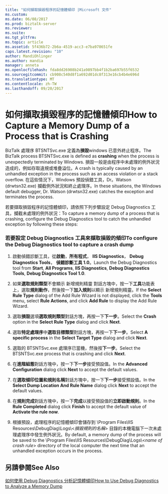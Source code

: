```yaml
---
title: "如何擷取損毀程序的記憶體傾印 |Microsoft 文件"
ms.custom: 
ms.date: 06/08/2017
ms.prod: biztalk-server
ms.reviewer: 
ms.suite: 
ms.tgt_pltfrm: 
ms.topic: article
ms.assetid: 5f436b72-2b6a-4519-acc3-e7ba978651fe
caps.latest.revision: "10"
author: MandiOhlinger
ms.author: mandia
manager: anneta
ms.openlocfilehash: fda8dd26908b241a9897bb4f1b2ba697b55f6532
ms.sourcegitcommit: cb908c540d8f1a692d01dc8f313e16cb4b4e696d
ms.translationtype: MT
ms.contentlocale: zh-TW
ms.lasthandoff: 09/20/2017
---
```

# <a name="how-to-capture-a-memory-dump-of-a-process-that-is-crashing"></a><span data-ttu-id="fc108-102">如何擷取損毀程序的記憶體傾印</span><span class="sxs-lookup"><span data-stu-id="fc108-102">How to Capture a Memory Dump of a Process that is Crashing</span></span>
<span data-ttu-id="fc108-103">BizTalk 處理序 BTSNTSvc.exe 定義為**損毀**windows 已意外終止程序。</span><span class="sxs-lookup"><span data-stu-id="fc108-103">The BizTalk process BTSNTSvc.exe is defined as **crashing** when the process is unexpectedly terminated by Windows.</span></span> <span data-ttu-id="fc108-104">損毀一般是由程序中未處理的例外狀況造成的，例如存取違規或堆疊溢位。</span><span class="sxs-lookup"><span data-stu-id="fc108-104">A crash is typically caused by an unhandled exception in the process such as an access violation or a stack overflow.</span></span> <span data-ttu-id="fc108-105">在這些情況下，Windows 預設偵錯工具，Dr。Watson (drwtsn32.exe) 攔截例外狀況和終止處理序。</span><span class="sxs-lookup"><span data-stu-id="fc108-105">In these situations, the Windows default debugger, Dr. Watson (drwtsn32.exe) catches the exception and terminates the process.</span></span>  
  
 <span data-ttu-id="fc108-106">若要擷取損毀程序的記憶體傾印，請依照下列步驟設定 Debug Diagnostics 工具，攔截未處理的例外狀況：</span><span class="sxs-lookup"><span data-stu-id="fc108-106">To capture a memory dump of a process that is crashing, configure the Debug Diagnostics tool to catch the unhandled exception by following these steps:</span></span>  
  
### <a name="to-configure-the-debug-diagnostics-tool-to-capture-a-crash-dump"></a><span data-ttu-id="fc108-107">若要設定 Debug Diagnostics 工具來擷取損毀的傾印</span><span class="sxs-lookup"><span data-stu-id="fc108-107">To configure the Debug Diagnostics tool to capture a crash dump</span></span>  
  
1.  <span data-ttu-id="fc108-108">啟動偵錯診斷工具，從**啟動**，**所有程式**， **IIS Diagnostics**， **Debug Diagnostics Tools**， **偵錯診斷工具 1.0**。</span><span class="sxs-lookup"><span data-stu-id="fc108-108">Launch the Debug Diagnostics tool from **Start**, **All Programs**, **IIS Diagnostics**, **Debug Diagnostics Tools**, **Debug Diagnostics Tool 1.0**.</span></span>  
  
2.  <span data-ttu-id="fc108-109">如果**選取規則類型**不會顯示 新增規則精靈 對話方塊中，按一下**工具**功能表上，選取**規則動作**，然後按一下**加入規則**以顯示 新增規則精靈。</span><span class="sxs-lookup"><span data-stu-id="fc108-109">If the **Select Rule Type** dialog of the Add Rule Wizard is not displayed, click the **Tools** menu, select **Rule Actions**, and click **Add Rule** to display the Add Rule Wizard.</span></span>  
  
3.  <span data-ttu-id="fc108-110">選取**損毀**選項**選取規則類型**對話方塊，再按一下**下一步**。</span><span class="sxs-lookup"><span data-stu-id="fc108-110">Select the **Crash** option in the **Select Rule Type** dialog and click **Next**.</span></span>  
  
4.  <span data-ttu-id="fc108-111">選取**特定處理序**中**選取目標類型**對話方塊，再按一下**下一步**。</span><span class="sxs-lookup"><span data-stu-id="fc108-111">Select **A specific process** in the **Select Target Type** dialog and click **Next**.</span></span>  
  
5.  <span data-ttu-id="fc108-112">選取的 BTSNTSvc.exe 處理序已當機，然後按**下一步**。</span><span class="sxs-lookup"><span data-stu-id="fc108-112">Select the BTSNTSvc.exe process that is crashing and click **Next**.</span></span>  
  
6.  <span data-ttu-id="fc108-113">在**進階組態**對話方塊中，按一下**下一步**接受預設值。</span><span class="sxs-lookup"><span data-stu-id="fc108-113">In the **Advanced Configuration** dialog click **Next** to accept the default values.</span></span>  
  
7.  <span data-ttu-id="fc108-114">在**選取傾印位置和規則名稱**對話方塊中，按一下**下一步**接受預設值。</span><span class="sxs-lookup"><span data-stu-id="fc108-114">In the **Select Dump Location And Rule Name** dialog click **Next** to accept the default values.</span></span>  
  
8.  <span data-ttu-id="fc108-115">在**規則完成**對話方塊中，按一下**完成**以接受預設值的**立即啟動規則**。</span><span class="sxs-lookup"><span data-stu-id="fc108-115">In the **Rule Completed** dialog click **Finish** to accept the default value of **Activate the rule now**.</span></span>  
  
9. <span data-ttu-id="fc108-116">根據預設，處理程序的記憶體傾印會儲存到 \Program Files\IIS Resources\DebugDiag\Logs\\<*損毀規則的名稱*> 目錄的本機電腦下一次未處理處理序中發生例外狀況。</span><span class="sxs-lookup"><span data-stu-id="fc108-116">By default, a memory dump of the process will be saved to the \Program Files\IIS Resources\DebugDiag\Logs\\<*name of crash rule*> directory of the local computer the next time that an unhandled exception occurs in the process.</span></span>  
  
## <a name="see-also"></a><span data-ttu-id="fc108-117">另請參閱</span><span class="sxs-lookup"><span data-stu-id="fc108-117">See Also</span></span>  
 [<span data-ttu-id="fc108-118">如何使用 Debug Diagnostics 分析記憶體傾印</span><span class="sxs-lookup"><span data-stu-id="fc108-118">How to Use Debug Diagnostics to Analyze a Memory Dump</span></span>](../core/how-to-use-debug-diagnostics-to-analyze-a-memory-dump.md)